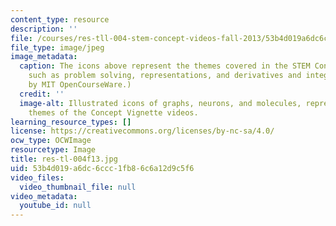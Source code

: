 ```yaml
---
content_type: resource
description: ''
file: /courses/res-tll-004-stem-concept-videos-fall-2013/53b4d019a6dc6ccc1fb86c6a12d9c5f6_res-tl-004f13.jpg
file_type: image/jpeg
image_metadata:
  caption: The icons above represent the themes covered in the STEM Concept Videos,
    such as problem solving, representations, and derivatives and integrals. (Image
    by MIT OpenCourseWare.)
  credit: ''
  image-alt: Illustrated icons of graphs, neurons, and molecules, representing the
    themes of the Concept Vignette videos.
learning_resource_types: []
license: https://creativecommons.org/licenses/by-nc-sa/4.0/
ocw_type: OCWImage
resourcetype: Image
title: res-tl-004f13.jpg
uid: 53b4d019-a6dc-6ccc-1fb8-6c6a12d9c5f6
video_files:
  video_thumbnail_file: null
video_metadata:
  youtube_id: null
---
```

